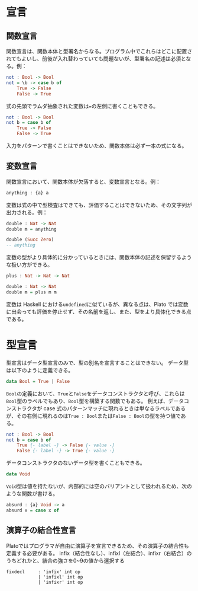 # 宣言

## 関数宣言

関数宣言は、関数本体と型署名からなる。プログラム中でこれらはどこに配置されてもよいし、前後が入れ替わっていても問題ないが、型署名の記述は必須となる。例：

```haskell
not : Bool -> Bool
not = \b -> case b of
	True -> False
	False -> True
```

式の先頭でラムダ抽象された変数は`=`の左側に書くこともできる。

```haskell
not : Bool -> Bool
not b = case b of
	True -> False
	False -> True
```

入力をパターンで書くことはできないため、関数本体は必ず一本の式になる。

## 変数宣言

関数宣言において、関数本体が欠落すると、変数宣言となる。例：

```haskell
anything : {a} a
```

変数は式の中で型検査はできても、評価することはできないため、その文字列が出力される。例：

```haskell
double : Nat -> Nat
double m = anything

double (Succ Zero)
-- anything
```

変数の型がより具体的に分かっているときには、関数本体の記述を保留するような扱い方ができる。

```haskell
plus : Nat -> Nat -> Nat
```

```haskell
double : Nat -> Nat
double m = plus m m
```

変数は Haskell における`undefined`に似ているが、異なる点は、Plato では変数に出会っても評価を停止せず、その名前を返し、また、型をより具体化できる点である。

# 型宣言

型宣言はデータ型宣言のみで、型の別名を宣言することはできない。
データ型は以下のように定義できる。

```haskell
data Bool = True | False
```

`Bool`の定義において、`True`と`False`をデータコンストラクタと呼び、これらは`Bool`型のラベルでもあり、`Bool`型を構築する関数でもある。
例えば、データコンストラクタが case 式のパターンマッチに現れるときは単なるラベルであるが、その右側に現れるのは`True : Bool`または`False : Bool`の型を持つ値である。

```haskell
not : Bool -> Bool
not b = case b of
	True {- label -} -> False {- value -}
	False {- label -} -> True {- value -}
```

データコンストラクタのないデータ型を書くこともできる。

```haskell
data Void
```

`Void`型は値を持たないが、内部的には空のバリアントとして扱われるため、次のような関数が書ける。

```haskell
absurd : {a} Void -> a
absurd x = case x of
```

## 演算子の結合性宣言
Platoではプログラマが自由に演算子を宣言できるため、その演算子の結合性も定義する必要がある。
infix（結合性なし）、infixl（左結合）、infixr（右結合）のうちどれかと、結合の強さを0~9の値から選択する
```
fixdecl     : 'infix' int op
            | 'infixl' int op
            | 'infixr' int op
```
